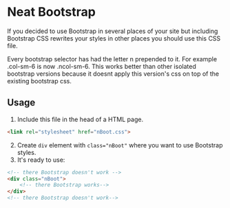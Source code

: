 # Neat Bootstrap
If you decided to use Bootstrap in several places of your site but including Bootstrap CSS rewrites your styles in other places you should use this CSS file.

Every bootstrap selector has had the letter n prepended to it. For example .col-sm-6 is now .ncol-sm-6. This works better than other isolated bootstrap versions because it doesnt apply this version's css on top of the existing bootstrap css.

## Usage

1. Include this file in the head of a HTML page.

```html
<link rel="stylesheet" href="nBoot.css">
```
2. Create `div` element with `class="nBoot"` where you want to use Bootstrap styles.
3. It's ready to use:
```html
<!-- there Bootstrap doesn't work -->
<div class="nBoot">
    <!-- there Bootstrap works-->
</div>
<!-- there Bootstrap doesn't work-->
```
